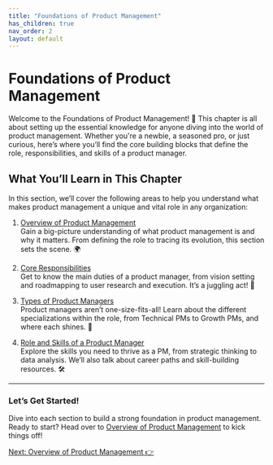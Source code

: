 ```yaml
---
title: "Foundations of Product Management"
has_children: true
nav_order: 2
layout: default
---
```


# Foundations of Product Management

Welcome to the Foundations of Product Management! 🎉 This chapter is all about setting up the essential knowledge for anyone diving into the world of product management. Whether you're a newbie, a seasoned pro, or just curious, here’s where you’ll find the core building blocks that define the role, responsibilities, and skills of a product manager.

## What You’ll Learn in This Chapter

In this section, we’ll cover the following areas to help you understand what makes product management a unique and vital role in any organization:

1. [Overview of Product Management](overview-of-product-management)  
   Gain a big-picture understanding of what product management is and why it matters. From defining the role to tracing its evolution, this section sets the scene. 🌍

2. [Core Responsibilities](core-responsibilities)  
   Get to know the main duties of a product manager, from vision setting and roadmapping to user research and execution. It’s a juggling act! 🤹

3. [Types of Product Managers](types-of-product-managers)  
   Product managers aren’t one-size-fits-all! Learn about the different specializations within the role, from Technical PMs to Growth PMs, and where each shines. 🌟

4. [Role and Skills of a Product Manager](role-and-skills-of-a-product-manager)  
   Explore the skills you need to thrive as a PM, from strategic thinking to data analysis. We’ll also talk about career paths and skill-building resources. 🛠️

---

### Let’s Get Started!

Dive into each section to build a strong foundation in product management. Ready to start? Head over to [Overview of Product Management](overview-of-product-management) to kick things off!

<div class="nav-buttons">
    <a href="1.1-overview-of-product-management" class="btn btn-primary">Next: Overview of Product Management 👉</a>
</div>